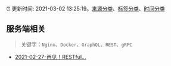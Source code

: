 :alarm_clock: 更新时间: 2021-03-02 13:25:19。[来源分类](../README.md)、[标签分类](../TAGS.md)、[时间分类](../TIMELINE.md)

## 服务端相关


> 关键字：`Nginx`、`Docker`、`GraphQL`、`REST`、`gRPC`



- [2021-02-27-再见！RESTful...](https://www.ershicimi.com/p/59ce98553014309c5f1b3153d911fc6a) 